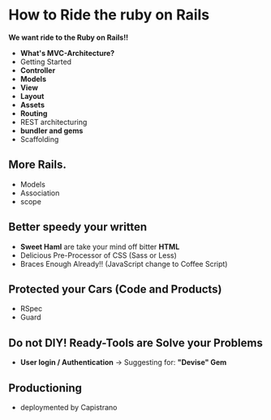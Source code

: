How to Ride the ruby on Rails
==================
**We want ride to the Ruby on Rails!!**

* **What's MVC-Architecture?**
* Getting Started
* **Controller**
* **Models**
* **View**
 * **Layout**
 * **Assets**
* **Routing**
 * REST architecturing
* **bundler and gems**
* Scaffolding

## More Rails.

* Models
 * Association
 * scope

## Better speedy your written

* **Sweet Haml** are take your mind off bitter **HTML**
* Delicious Pre-Processor of CSS (Sass or Less)
* Braces Enough Already!! (JavaScript change to Coffee Script)

## Protected your Cars (Code and Products)

* RSpec
* Guard

## Do not DIY! Ready-Tools are Solve your Problems

* **User login / Authentication** -> Suggesting for: **"Devise" Gem**

## Productioning

* deploymented by Capistrano
